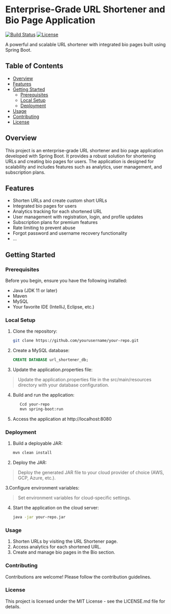 # Enterprise-Grade URL Shortener and Bio Page Application

[![Build Status](https://travis-ci.org/yourusername/your-repo.svg?branch=main)](https://travis-ci.org/yourusername/your-repo)
[![License](https://img.shields.io/badge/license-MIT-blue.svg)](LICENSE.md)

A powerful and scalable URL shortener with integrated bio pages built using Spring Boot.

## Table of Contents

- [Overview](#overview)
- [Features](#features)
- [Getting Started](#getting-started)
  - [Prerequisites](#prerequisites)
  - [Local Setup](#local-setup)
  - [Deployment](#deployment)
- [Usage](#usage)
- [Contributing](#contributing)
- [License](#license)

## Overview

This project is an enterprise-grade URL shortener and bio page application developed with Spring Boot. It provides a robust solution for shortening URLs and creating bio pages for users. The application is designed for scalability and includes features such as analytics, user management, and subscription plans.

## Features

- Shorten URLs and create custom short URLs
- Integrated bio pages for users
- Analytics tracking for each shortened URL
- User management with registration, login, and profile updates
- Subscription plans for premium features
- Rate limiting to prevent abuse
- Forgot password and username recovery functionality
- ...

## Getting Started

### Prerequisites

Before you begin, ensure you have the following installed:

- Java (JDK 11 or later)
- Maven
- MySQL
- Your favorite IDE (IntelliJ, Eclipse, etc.)

### Local Setup

1. Clone the repository:

   ```bash
   git clone https://github.com/yourusername/your-repo.git
   
2. Create a MySQL database:

   ```sql
   CREATE DATABASE url_shortener_db;

2. Update the application.properties file:

>Update the application.properties file in the src/main/resources directory with your database configuration.


4. Build and run the application:

   ```bash
      Ccd your-repo
      mvn spring-boot:run

5. Access the application at http://localhost:8080

### Deployment

1. Build a deployable JAR:

   ```bash
   mvn clean install
   
2. Deploy the JAR:

>Deploy the generated JAR file to your cloud provider of choice (AWS, GCP, Azure, etc.).

3.Configure environment variables:

>Set environment variables for cloud-specific settings.


4. Start the application on the cloud server:

   ```bash
   java -jar your-repo.jar

### Usage
1. Shorten URLs by visiting the URL Shortener page.
2. Access analytics for each shortened URL.
3. Create and manage bio pages in the Bio section.

### Contributing
Contributions are welcome! Please follow the contribution guidelines.

### License
This project is licensed under the MIT License - see the LICENSE.md file for details.
